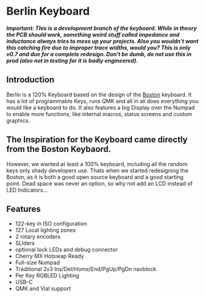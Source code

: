 # Berlin Keyboard

***Important: This is a development branch of the keyboard. While in theory the PCB should work, something weird stuff called impedance and inductance always tries to mess up your projects. Also you wouldn't want this catching fire due to improper trace widths, would you? This is only v0.7 and due for a complete redesign. Don't be dumb, do not use this in prod (also not in testing for it is badly engineered).***

## Introduction
Berlin is a 120% Keyboard based on the design of the [Boston](https://github.com/bluepylons/Boston) keyboard. 
It has a lot of programmable Keys, runs QMK and all in all does everything you would like a keyboard to do.
It also features a big Display over the Numpad to enable more functions, like internal macros, status screens and custom graphics.

## The Inspiration for the Keyboard came directly from the Boston Keybaord. 
However, we wanted at least a 100% keyboard, including all the random keys only shady developers use.
Thats when we started redesigning the Boston, as it is both a good open source keyboard and a good starting point.
Dead space was never an option, so why not add an LCD instead of LED Indicators...

## Features
* 122-key in ISO configuration
* 127 Local lighting zones
* 2 rotary encoders
* SLIders
* optional lock LEDs and debug connector
* Cherry MX Hotswap Ready
* Full-size Numpad
* Traditional 2x3 Ins/Del/Home/End/PgUp/PgDn navblock 
* Per Key RGBLED Lighting
* USB-C
* QMK and Vial support

